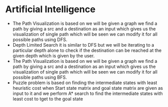 # Artificial Intelligence
* The Path Visualization is based on we will be given a graph we find a path by giving a src and a destination as an input which gives us the visualization of single path which will be seen we can modify it for all possible paths using DFS.
* Depth Limited Search it is similar to DFS but we will be iterating to a particular depth alone to check if the destination can be reached at the given depth which is given by the user.
* The Path Visualization is based on we will be given a graph we find a path by giving a src and a destination as an input which gives us the visualization of single path which will be seen we can modify it for all possible paths using BFS.
* Puzzle problem is based on finding the intermediate states with least heuristic cost when Start state matrix and goal state matrix are given as input to it and we perform A* search to find the intermediate states with least cost to tget to the goal state

